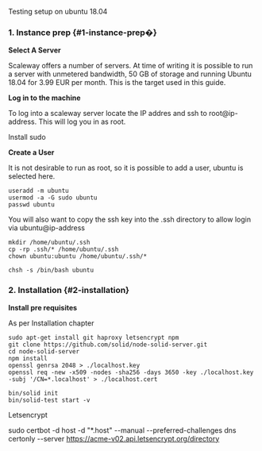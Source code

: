 Testing setup on ubuntu 18.04

### 1. Instance prep {#1-instance-prep�}

**Select A Server**

Scaleway offers a number of servers. At time of writing it is possible to run a server with unmetered bandwidth, 50 GB of storage and running Ubuntu 18.04 for 3.99 EUR per month. This is the target used in this guide.

**Log in to the machine**

To log into a scaleway server locate the IP addres and ssh to root@ip-address. This will log you in as root.

Install sudo

**Create a User**

It is not desirable to run as root, so it is possible to add a user, ubuntu is selected here.

```
useradd -m ubuntu
usermod -a -G sudo ubuntu
passwd ubuntu
```

You will also want to copy the ssh key into the .ssh directory to allow login via ubuntu@ip-address

```
mkdir /home/ubuntu/.ssh
cp -rp .ssh/* /home/ubuntu/.ssh
chown ubuntu:ubuntu /home/ubuntu/.ssh/*
```

```
chsh -s /bin/bash ubuntu
```

### 2. Installation {#2-installation}

**Install pre requisites**

As per Installation chapter

```
sudo apt-get install git haproxy letsencrypt npm
git clone https://github.com/solid/node-solid-server.git
cd node-solid-server
npm install
openssl genrsa 2048 > ./localhost.key
openssl req -new -x509 -nodes -sha256 -days 3650 -key ./localhost.key -subj '/CN=*.localhost' > ./localhost.cert

bin/solid init
bin/solid-test start -v
```





Letsencrypt

sudo certbot -d host -d "\*.host" --manual --preferred-challenges dns certonly --server https://acme-v02.api.letsencrypt.org/directory







